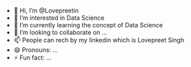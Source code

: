 - 👋 Hi, I’m @Lovepreetin
- 👀 I’m interested in Data Science
- 🌱 I’m currently learning the concept of Data Science
- 💞️ I’m looking to collaborate on ...
- 📫 People can rech by my linkedin which is Lovepreet Singh
- 😄 Pronouns: ...
- ⚡ Fun fact: ...

<!---
Lovepreetin/Lovepreetin is a ✨ special ✨ repository because its `README.md` (this file) appears on your GitHub profile.
You can click the Preview link to take a look at your changes.
--->
